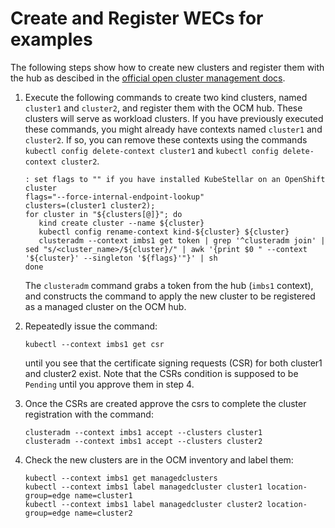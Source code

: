 # Create and Register WECs for examples

The following steps show how to create new clusters and
register them with the hub as descibed in the
[official open cluster management docs](https://open-cluster-management.io/getting-started/installation/start-the-control-plane/).

1. Execute the following commands to create two kind clusters, named `cluster1` and `cluster2`, and register them with the OCM hub. These clusters will serve as workload clusters. If you have previously executed these commands, you might already have contexts named `cluster1` and `cluster2`. If so, you can remove these contexts using the commands `kubectl config delete-context cluster1` and `kubectl config delete-context cluster2`.

    ```shell
    : set flags to "" if you have installed KubeStellar on an OpenShift cluster
    flags="--force-internal-endpoint-lookup"
    clusters=(cluster1 cluster2);
    for cluster in "${clusters[@]}"; do
       kind create cluster --name ${cluster}
       kubectl config rename-context kind-${cluster} ${cluster}
       clusteradm --context imbs1 get token | grep '^clusteradm join' | sed "s/<cluster_name>/${cluster}/" | awk '{print $0 " --context '${cluster}' --singleton '${flags}'"}' | sh
    done
    ```

    The `clusteradm` command grabs a token from the hub (`imbs1` context), and constructs the command to apply the new cluster
    to be registered as a managed cluster on the OCM hub.

2. Repeatedly issue the command:

    ```shell
    kubectl --context imbs1 get csr
    ```

    until you see that the certificate signing requests (CSR) for both cluster1 and cluster2 exist.
    Note that the CSRs condition is supposed to be `Pending` until you approve them in step 4.

3. Once the CSRs are created approve the csrs to complete the cluster registration with the command:

    ```shell
    clusteradm --context imbs1 accept --clusters cluster1
    clusteradm --context imbs1 accept --clusters cluster2
    ```

4. Check the new clusters are in the OCM inventory and label them:

    ```shell
    kubectl --context imbs1 get managedclusters
    kubectl --context imbs1 label managedcluster cluster1 location-group=edge name=cluster1
    kubectl --context imbs1 label managedcluster cluster2 location-group=edge name=cluster2
    ```
